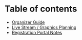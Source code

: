 # Table of contents

* [Organizer Guide](README.md)
* [Live Stream / Graphics Planning](live-stream-graphics-planning.md)
* [Registration Portal Notes](registration-portal-notes.md)
